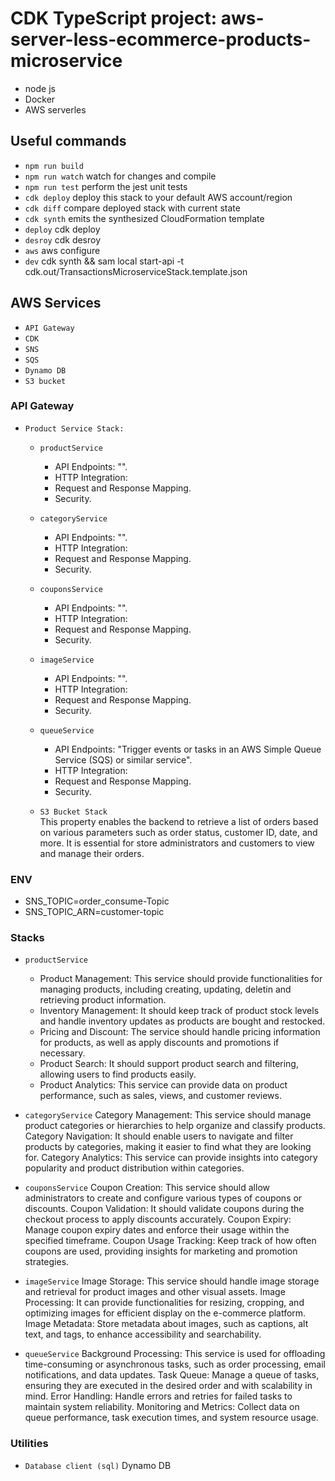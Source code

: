 # CDK TypeScript project: aws-server-less-ecommerce-products-microservice
* node js
* Docker
* AWS serverles

## Useful commands

- `npm run build`
- `npm run watch` watch for changes and compile
- `npm run test` perform the jest unit tests
- `cdk deploy` deploy this stack to your default AWS account/region
- `cdk diff` compare deployed stack with current state
- `cdk synth` emits the synthesized CloudFormation template
- `deploy` cdk deploy
- `desroy` cdk desroy
- `aws` aws configure
- `dev` cdk synth && sam local start-api -t cdk.out/TransactionsMicroserviceStack.template.json

## AWS Services

- `API Gateway`
- `CDK`
- `SNS`
- `SQS`
- `Dynamo DB`
- `S3 bucket`

### API Gateway
- `Product Service Stack:`  
   - `productService`
      - API Endpoints: "".
      - HTTP Integration: 
      - Request and Response Mapping.
      - Security.

   - `categoryService`
      - API Endpoints: "".
      - HTTP Integration: 
      - Request and Response Mapping.
      - Security.

   - `couponsService`    
      - API Endpoints: "".
      - HTTP Integration: 
      - Request and Response Mapping.
      - Security.

   - `imageService`
      - API Endpoints: "".
      - HTTP Integration: 
      - Request and Response Mapping.
      - Security.

   - `queueService`
      - API Endpoints: "Trigger events or tasks in an AWS Simple Queue Service (SQS) or similar service".
      - HTTP Integration: 
      - Request and Response Mapping.
      - Security.

   - `S3 Bucket Stack`  
      This property enables the backend to retrieve a list of orders based on various parameters such as order status, customer ID, date, and more.
      It is essential for store administrators and customers to view and manage their orders.

### ENV

- SNS_TOPIC=order_consume-Topic
- SNS_TOPIC_ARN=customer-topic

### Stacks
- `productService`
   - Product Management: This service should provide functionalities for managing products, including creating, updating, deletin and retrieving product information.
   - Inventory Management: It should keep track of product stock levels and handle inventory updates as products are bought and restocked. 
   - Pricing and Discount: The service should handle pricing information for products, as well as apply discounts and promotions if necessary.
   - Product Search: It should support product search and filtering, allowing users to find products easily.
   - Product Analytics: This service can provide data on product performance, such as sales, views, and customer reviews.

- `categoryService`
   Category Management: This service should manage product categories or hierarchies to help organize and classify products.
   Category Navigation: It should enable users to navigate and filter products by categories, making it easier to find what they are looking for.
   Category Analytics: This service can provide insights into category popularity and product distribution within categories.

- `couponsService`
   Coupon Creation: This service should allow administrators to create and configure various types of coupons or discounts.
   Coupon Validation: It should validate coupons during the checkout process to apply discounts accurately.
   Coupon Expiry: Manage coupon expiry dates and enforce their usage within the specified timeframe.
   Coupon Usage Tracking: Keep track of how often coupons are used, providing insights for marketing and promotion strategies.

- `imageService`
   Image Storage: This service should handle image storage and retrieval for product images and other visual assets.
   Image Processing: It can provide functionalities for resizing, cropping, and optimizing images for efficient display on the e-commerce platform.
   Image Metadata: Store metadata about images, such as captions, alt text, and tags, to enhance accessibility and searchability.

- `queueService`
   Background Processing: This service is used for offloading time-consuming or asynchronous tasks, such as order processing, email notifications, and data updates.
   Task Queue: Manage a queue of tasks, ensuring they are executed in the desired order and with scalability in mind.
   Error Handling: Handle errors and retries for failed tasks to maintain system reliability.
   Monitoring and Metrics: Collect data on queue performance, task execution times, and system resource usage.



### Utilities

- `Database client (sql)` Dynamo DB
